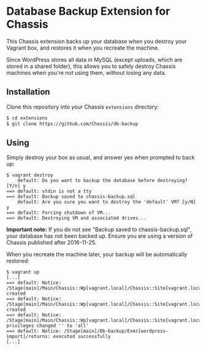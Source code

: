 # Database Backup Extension for Chassis

This Chassis extension backs up your database when you destroy your Vagrant box, and restores it when you recreate the machine.

Since WordPress stores all data in MySQL (except uploads, which are stored in a shared folder), this allows you to safely destroy Chassis machines when you're not using them, without losing any data.

## Installation

Clone this repository into your Chassis `extensions` directory:

```sh
$ cd extensions
$ git clone https://github.com/Chassis/db-backup
```

## Using

Simply destroy your box as usual, and answer yes when prompted to back up:

```
$ vagrant destroy
    default: Do you want to backup the database before destroying? [Y/n] y
==> default: stdin is not a tty
==> default: Backup saved to chassis-backup.sql
    default: Are you sure you want to destroy the 'default' VM? [y/N] y
==> default: Forcing shutdown of VM...
==> default: Destroying VM and associated drives...
```

**Important note:** If you do not see "Backup saved to chassis-backup.sql", your database has not been backed up. Ensure you are using a version of Chassis published after 2016-11-25.

When you recreate the machine later, your backup will be automatically restored:

```
$ vagrant up
[...]
==> default: Notice: /Stage[main]/Main/Chassis::Wp[vagrant.local]/Chassis::Site[vagrant.local]/Mysql::Db[wordpress]/Database[wordpress]/ensure: created
==> default: Notice: /Stage[main]/Main/Chassis::Wp[vagrant.local]/Chassis::Site[vagrant.local]/Mysql::Db[wordpress]/Database_user[wordpress@localhost]/ensure: created
==> default: Notice: /Stage[main]/Main/Chassis::Wp[vagrant.local]/Chassis::Site[vagrant.local]/Mysql::Db[wordpress]/Database_grant[wordpress@localhost/wordpress]/privileges: privileges changed '' to 'all'
==> default: Notice: /Stage[main]/Db-backup/Exec[wordpress-import]/returns: executed successfully
[...]
```
